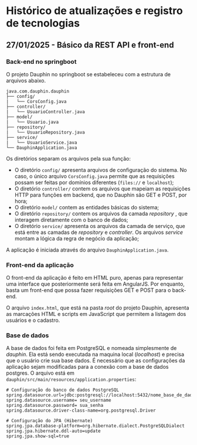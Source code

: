 # Histórico de atualizações e registro de tecnologias

## 27/01/2025 - Básico da REST API e front-end

### Back-end no springboot

O projeto Dauphin no springboot se estabeleceu com a estrutura de arquivos abaixo.

```
java.com.dauphin.dauphin
├── config/
|   └── CorsConfig.java
├── controller/
|   └── UsuarioController.java
├── model/
|   └── Usuario.java
├── repository/
|   └── UsuarioRepository.java
├── service/
|   └── UsuarioService.java
└── DauphinApplication.java
```

Os diretórios separam os arquivos pela sua função:
- O diretório `config/` apresenta arquivos de configuração do sistema. No caso, o único arquivo `CorsConfig.java` permite que as requisições possam ser feitas por domínios diferentes (`files://` e `localhost`);
- O diretório `controller/` contem os arquivos que mapeiam as requisições HTTP para funções em backend, que no Dauphin são GET e POST, por hora;
- O diretório `model/` contem as entidades básicas do sistema;
- O diretório `repository/` contem os arquivos da camada *repository* , que interagem diretamente com o banco de dados;
- O diretório `service/` apresenta os arquivos da camada de serviço, que está entre as camadas de *repository* e *controller*. Os arquivos *service* montam a lógica da regra de negócio da aplicação;

A aplicação é iniciada através do arquivo `DauphinApplication.java`.

### Front-end da aplicação

O front-end da aplicação é feito em HTML puro, apenas para representar uma interface que posteriormente será feita em AngularJS. Por enquanto, basta um front-end que possa fazer requisições GET e POST para o back-end.

O arquivo `index.html`, que está na pasta *root* do projeto Dauphin, apresenta as marcações HTML e scripts em JavaScript que permitem a listagem dos usuários e o cadastro.

### Base de dados

A base de dados foi feita em PostgreSQL e nomeada simplesmente de *dauphin*. Ela está sendo executada na maquina local (*localhost*) e precisa que o usuário crie sua base dados. É necessário que as configurações da aplicação sejam modificadas para a conexão com a base de dados postgres. O arquivo está em `dauphin/src/main/resources/application.properties`:

```
# Configuração do banco de dados PostgreSQL
spring.datasource.url=jdbc:postgresql://localhost:5432/nome_base_de_dados
spring.datasource.username= seu_username
spring.datasource.password= sua_senha
spring.datasource.driver-class-name=org.postgresql.Driver

# Configuração do JPA (Hibernate)
spring.jpa.database-platform=org.hibernate.dialect.PostgreSQLDialect
spring.jpa.hibernate.ddl-auto=update
spring.jpa.show-sql=true
```
